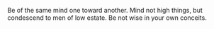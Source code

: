 Be of the same mind one toward another. Mind not high things, but condescend to men of low estate. Be not wise in your own conceits.
